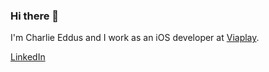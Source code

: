 ### Hi there 👋
I'm Charlie Eddus and I work as an iOS developer at [Viaplay](https://apps.apple.com/se/app/viaplay/id409702778).

[LinkedIn](https://www.linkedin.com/in/charlieeddus)
